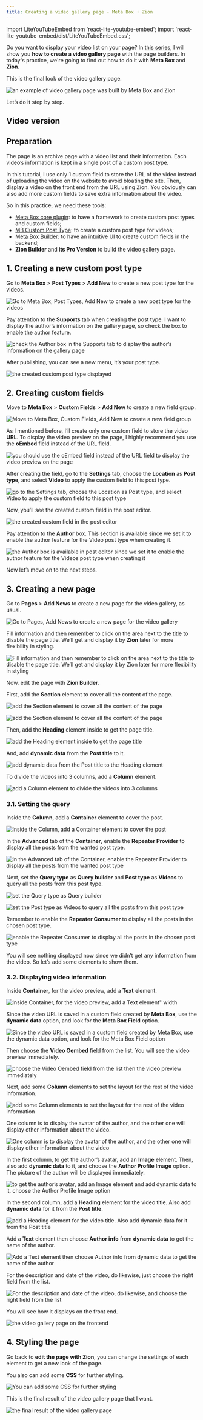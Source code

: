 ```yaml
---
title: Creating a video gallery page - Meta Box + Zion
---
```

import LiteYouTubeEmbed from 'react-lite-youtube-embed';
import 'react-lite-youtube-embed/dist/LiteYouTubeEmbed.css';

Do you want to display your video list on your page? In [this series](https://metabox.io/series/video-gallery/), I will show you **how to create a video gallery page** with the page builders. In today's practice, we're going to find out how to do it with **Meta Box** and **Zion**.

This is the final look of the video gallery page.

![an example of video gallery page was built by Meta Box and Zion](https://i.imgur.com/f8qJXIx.png) 

Let’s do it step by step.

## Video version

<LiteYouTubeEmbed id='vjdOhrsmS7Y' />

## Preparation

The page is an archive page with a video list and their information. Each video’s information is kept in a single post of a custom post type.

In this tutorial, I use only 1 custom field to store the URL of the video instead of uploading the video on the website to avoid bloating the site. Then, display a video on the front end from the URL using Zion. You obviously can also add more custom fields to save extra information about the video.

So in this practice, we need these tools:

* [Meta Box core plugin](https://wordpress.org/plugins/meta-box/): to have a framework to create custom post types and custom fields;
* [MB Custom Post Type](https://wordpress.org/plugins/mb-custom-post-type/): to create a custom post type for videos;
* [Meta Box Builder](https://metabox.io/plugins/meta-box-builder/): to have an intuitive UI to create custom fields in the backend;
* **Zion Builder** and **its Pro Version** to build the video gallery page.

## 1. Creating a new custom post type

Go to **Meta Box** > **Post Types** > **Add New** to create a new post type for the videos.

![Go to Meta Box, Post Types, Add New to create a new post type for the videos](https://imgur.com/z47w9mX.png)

Pay attention to the **Supports** tab when creating the post type. I want to display the author’s information on the gallery page, so check the box to enable the author feature.

![check the Author box in the Supports tab to display the author’s information on the gallery page](https://i.imgur.com/2RKLTlK.png)

After publishing, you can see a new menu, it’s your post type.

![the created custom post type displayed](https://i.imgur.com/8HIQZsB.png)

## 2. Creating custom fields

Move to **Meta Box** > **Custom Fields** > **Add New** to create a new field group.

![Move to Meta Box, Custom Fields, Add New to create a new field group](https://imgur.com/kSHAtGX.png)

As I mentioned before, I’ll create only one custom field to store the video **URL**. To display the video preview on the page, I highly recommend you use the **oEmbed** field instead of the URL field.

![you should use the oEmbed field instead of the URL field to display the video preview on the page](https://i.imgur.com/DSDjlkk.png)

After creating the field, go to the **Settings** tab, choose the **Location** as **Post type**, and select **Video** to apply the custom field to this post type.

![go to the Settings tab, choose the Location as Post type, and select Video to apply the custom field to this post type](https://imgur.com/1Dr7ppQ.png)

Now, you’ll see the created custom field in the post editor.

![the created custom field in the post editor](https://i.imgur.com/PDbuToj.png)

Pay attention to the **Author** box. This section is available since we set it to enable the author feature for the Video post type when creating it.

![the Author box is available in post editor since we set it to enable the author feature for the Videos post type when creating it](https://imgur.com/etpWD6n.png)

Now let’s move on to the next steps.

## 3. Creating a new page

Go to **Pages** > **Add News** to create a new page for the video gallery, as usual.

![Go to Pages, Add News to create a new page for the video gallery](https://i.imgur.com/t1cb2mB.png)

Fill information and then remember to click on the area next to the title to disable the page title. We’ll get and display it by **Zion** later for more flexibility in styling.

![Fill information and then remember to click on the area next to the title to disable the page title. We’ll get and display it by Zion later for more flexibility in styling](https://i.imgur.com/DjMIAW0.png)

Now, edit the page with **Zion Builder**.

First, add the **Section** element to cover all the content of the page.

![add the Section element to cover all the content of the page](https://i.imgur.com/cQiDUrg.png)

![add the Section element to cover all the content of the page](https://i.imgur.com/hPnO5NY.png)

Then, add the **Heading** element inside to get the page title.

![add the Heading element inside to get the page title](https://i.imgur.com/uRDSyn6.png)

And, add **dynamic data** from the **Post title** to it.

![add dynamic data from the Post title to the Heading element](https://i.imgur.com/Wt9tzKR.png)

To divide the videos into 3 columns, add a **Column** element.

![add a Column element to divide the videos into 3 columns](https://i.imgur.com/p5XE5aP.png)

### 3.1. Setting the query

Inside the **Column**, add a **Container** element to cover the post.

![Inside the Column, add a Container element to cover the post](https://i.imgur.com/Pt3gNl4.png)

In the **Advanced** tab of the **Container**, enable the **Repeater Provider** to display all the posts from the wanted post type.

![In the Advanced tab of the Container, enable the Repeater Provider to display all the posts from the wanted post type](https://i.imgur.com/pV9SsOC.png)

Next, set the **Query type** as **Query builder** and **Post type** as **Videos** to query all the posts from this post type.

![set the Query type as Query builder](https://i.imgur.com/i0imGo6.png)

![set the Post type as Videos to query all the posts from this post type](https://i.imgur.com/sxB0Den.png)

Remember to enable the **Repeater Consumer** to display all the posts in the chosen post type.

![enable the Repeater Consumer to display all the posts in the chosen post type](https://i.imgur.com/YhFZMqz.png)

You will see nothing displayed now since we didn’t get any information from the video. So let’s add some elements to show them.

### 3.2. Displaying video information

Inside **Container**, for the video preview, add a **Text** element.

![Inside Container, for the video preview, add a Text element" width](https://i.imgur.com/uy2ssBZ.png)

Since the video URL is saved in a custom field created by **Meta Box**, use the **dynamic data** option, and look for the **Meta Box Field** option.

![Since the video URL is saved in a custom field created by Meta Box, use the dynamic data option, and look for the Meta Box Field option](https://i.imgur.com/Z43qaUr.png)

Then choose the **Video Oembed** field from the list. You will see the video preview immediately.

![choose the Video Oembed field from the list then the video preview immediately](https://i.imgur.com/SWcZWIz.png)

Next, add some **Column** elements to set the layout for the rest of the video information.

![add some Column elements to set the layout for the rest of the video information](https://i.imgur.com/N22a0bJ.png)

One column is to display the avatar of the author, and the other one will display other information about the video.

![One column is to display the avatar of the author, and the other one will display other information about the video](https://i.imgur.com/xdZA4WV.png)

In the first column, to get the author’s avatar, add an **Image** element. Then, also add **dynamic data** to it, and choose the **Author Profile Image** option. The picture of the author will be displayed immediately.

![to get the author’s avatar, add an Image element and add dynamic data to it, choose the Author Profile Image option](https://i.imgur.com/6XWwOcj.gif)

In the second column, add a **Heading** element for the video title. Also add **dynamic data** for it from the **Post title**.

![add a Heading element for the video title. Also add dynamic data for it from the Post title](https://i.imgur.com/xMYA43C.gif)

Add a **Text** element then choose **Author info** from **dynamic data** to get the name of the author.

![Add a Text element then choose Author info from dynamic data to get the name of the author](https://i.imgur.com/bj5L1iI.gif)

For the description and date of the video, do likewise, just choose the right field from the list.

![For the description and date of the video, do likewise, and choose the right field from the list](https://i.imgur.com/e81rZBD.gif)

You will see how it displays on the front end.

![the video gallery page on the frontend](https://i.imgur.com/f4MXooz.gif)

## 4. Styling the page

Go back to **edit the page with Zion**, you can change the settings of each element to get a new look of the page.

You also can add some **CSS** for further styling.

![You can add some CSS for further styling](https://i.imgur.com/D9xD1oY.png)

This is the final result of the video gallery page that I want.

![the final result of the video gallery page](https://i.imgur.com/f8qJXIx.png)
